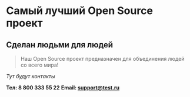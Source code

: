 # Самый лучший Open Source проект

## Сделан людьми для людей

> Наш Open Source проект предназначен для объединения людей со всего мира!

_Тут будут контакты_

**Тел: 8 800 333 55 22**
**Email: support@test.ru**
